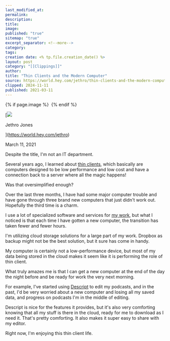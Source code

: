 ```yaml
---
last_modified_at: 
permalink: 
description: 
title: 
image: 
published: "true"
sitemap: "true"
excerpt_separator: <!--more-->
category: 
tags: 
creation date: <% tp.file.creation_date() %>
layout: post
category: "[[Clippings]]"
author: 
title: "Thin Clients and the Modern Computer"
source: https://world.hey.com/jethro/thin-clients-and-the-modern-computer-a695c492
clipped: 2024-11-11
published: 2021-03-11
---
```



{% if page.image %} <img src="{{ page.image }}" alt=""> {% endif %}

[![](https://world.hey.com/jethro/avatar-40bd048fb7cc6850d42ef0957b5f0c498bfea84d)

Jethro Jones

](https://world.hey.com/jethro)

March 11, 2021

Despite the title, I'm not an IT department.

Several years ago, I learned about [thin clients](https://en.wikipedia.org/wiki/Thin_client), which basically are computers designed to be low performance and low cost and have a connection back to a server where all the magic happens!

Was that oversimplified enough?

Over the last three months, I have had some major computer trouble and have gone through three brand new computers that just didn't work out. Hopefully the third time is a charm.

I use a lot of specialized software and services for [my work](https://jethrojones.com/), but what I noticed is that each time I have gotten a new computer, the transition has taken fewer and fewer hours.

I'm utilizing cloud storage solutions for a large part of my work. Dropbox as backup might not be the best solution, but it sure has come in handy.

My computer is certainly not a low-performance device, but most of my data being stored in the cloud makes it seem like it is performing the role of thin client.

What truly amazes me is that I can get a new computer at the end of the day the night before and be ready for work the very next morning.

For example, I've started using [Descript](https://descript.com/) to edit my podcasts, and in the past, I'd be very worried about a new computer and losing all my saved data, and progress on podcasts I'm in the middle of editing. 

Descript is nice for the features it provides, but it's also very comforting knowing that all my stuff is there in the cloud, ready for me to download as I need it. That's pretty comforting. It also makes it super easy to share with my editor. 

Right now, I'm enjoying this thin client life.